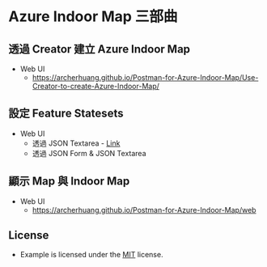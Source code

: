 # Azure Indoor Map 三部曲

## 透過 Creator 建立 Azure Indoor Map
* Web UI
  * https://archerhuang.github.io/Postman-for-Azure-Indoor-Map/Use-Creator-to-create-Azure-Indoor-Map/

## 設定 Feature Statesets
* Web UI
  * 透過 JSON Textarea - [Link](https://archerhuang.github.io/Postman-for-Azure-Indoor-Map/Set-Azure-Indoor-Map-Style-Rules/form/)
  * 透過  JSON Form & JSON Textarea

## 顯示 Map 與 Indoor Map
* Web UI
  * https://archerhuang.github.io/Postman-for-Azure-Indoor-Map/web

## License
* Example is licensed under the [MIT](./LICENSE) license.